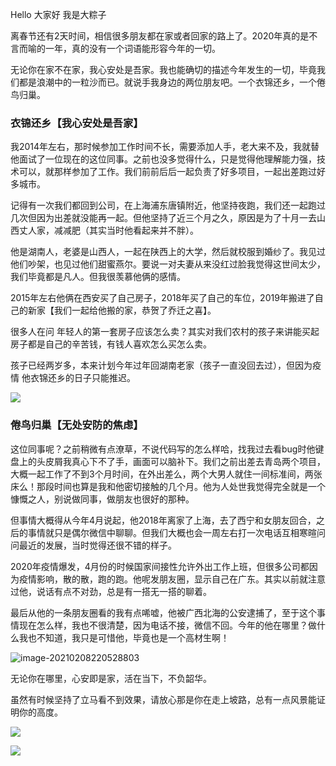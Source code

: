 Hello 大家好 我是大粽子

离春节还有2天时间，相信很多朋友都在家或者回家的路上了。2020年真的是不言而喻的一年，真的没有一个词语能形容今年的一切。

无论你在家不在家，我心安处是吾家。我也能确切的描述今年发生的一切，毕竟我们都是浪潮中的一粒沙而已。就说手我身边的两位朋友吧。一个衣锦还乡，一个倦鸟归巢。

### 衣锦还乡【我心安处是吾家】

我2014年左右，那时候参加工作时间不长，需要添加人手，老大来不及，我就替他面试了一位现在的这位同事。之前也没多觉得什么，只是觉得他理解能力强，技术可以，就那样参加了工作。我们前前后后一起负责了好多项目，一起出差跑过好多城市。

记得有一次我们都回到公司，在上海浦东唐镇附近，他坚持夜跑，我们还一起跑过几次但因为出差就没能再一起。但他坚持了近三个月之久，原因是为了十月一去山西丈人家，减减肥（其实当时他看起来并不胖）。

他是湖南人，老婆是山西人，一起在陕西上的大学，然后就校服到婚纱了。我见过他们吵架，也见过他们甜蜜燕尔。要说一对夫妻从来没红过脸我觉得这世间太少，我们毕竟都是凡人。但我很羡慕他俩的感情。

2015年左右他俩在西安买了自己房子，2018年买了自己的车位，2019年搬进了自己的新家【我们一起给他搬的家，恭贺了乔迁之喜】。

很多人在问 年轻人的第一套房子应该怎么卖？其实对我们农村的孩子来讲能买起房子都是自己的辛苦钱，有钱人喜欢怎么买怎么卖。

孩子已经两岁多，本来计划今年过年回湖南老家（孩子一直没回去过），但因为疫情 他衣锦还乡的日子只能推迟。

![](https://gitee.com/stivepeim/img4mk/raw/master/20210208220346.png)

### 倦鸟归巢【无处安防的焦虑】

这位同事呢？之前稍微有点潦草，不说代码写的怎么样哈，找我过去看bug时他键盘上的头皮屑我真心下不了手，画面可以脑补下。我们之前出差去青岛两个项目，大概一起工作了不到3个月时间，在外出差么，两个大男人就住一间标准间，两张床么！那段时间也算是我和他密切接触的几个月。他为人处世我觉得完全就是一个慷慨之人，别说做同事，做朋友也很好的那种。

但事情大概得从今年4月说起，他2018年离家了上海，去了西宁和女朋友回合，之后的事情就只是偶尔微信中聊聊。但我们大概也会一周左右打一次电话互相寒暄问问最近的发展，当时觉得还很不错的样子。

2020年疫情爆发，4月份的时候国家间接性允许外出工作上班，但很多公司都因为疫情影响，散的散，跑的跑。他呢发朋友圈，显示自己在广东。其实以前就注意过他，说话有点不对劲，总是有一搭无一搭的聊着。

最后从他的一条朋友圈看的我有点唏嘘，他被广西北海的公安逮捕了，至于这个事情现在怎么样，我也不很清楚，因为电话不接，微信不回。今年的他在哪里？做什么我也不知道，我只是可惜他，毕竟也是一个高材生啊！

![image-20210208220528803](https://gitee.com/stivepeim/img4mk/raw/master/20210208220528.png)



无论你在哪里，心安即是家，活在当下，不负韶华。

虽然有时候坚持了立马看不到效果，请放心那是你在走上坡路，总有一点风景能证明你的高度。

![](https://gitee.com/stivepeim/img4mk/raw/master/20210208210917.jpg)

![](https://gitee.com/stivepeim/img4mk/raw/master/20201226230441.gif)
